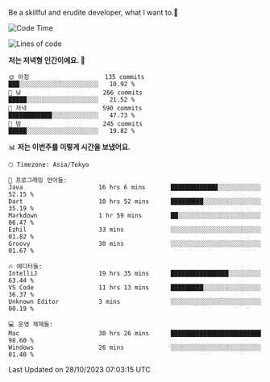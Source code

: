 Be a skillful and erudite developer, what I want to.👶

<!--START_SECTION:waka-->
![Code Time](http://img.shields.io/badge/Code%20Time-36%20hrs%208%20mins-blue)

![Lines of code](https://img.shields.io/badge/%EC%A0%80%EB%8A%94%20%EC%97%AC%ED%83%9C%EA%B9%8C%EC%A7%80%20-726.0%20thousand%20%EC%A4%84%EC%9D%98%20%EC%BD%94%EB%93%9C%EB%A5%BC%20%EC%9E%91%EC%84%B1%ED%96%88%EC%96%B4%EC%9A%94.-blue)

**저는 저녁형 인간이에요. 🦉** 

```text
🌞 아침                     135 commits         ███░░░░░░░░░░░░░░░░░░░░░░   10.92 % 
🌆 낮　                     266 commits         █████░░░░░░░░░░░░░░░░░░░░   21.52 % 
🌃 저녁                     590 commits         ████████████░░░░░░░░░░░░░   47.73 % 
🌙 밤　                     245 commits         █████░░░░░░░░░░░░░░░░░░░░   19.82 % 
```


📊 **저는 이번주를 이렇게 시간을 보냈어요.** 

```text
🕑︎ Timezone: Asia/Tokyo

💬 프로그래밍 언어들: 
Java                     16 hrs 6 mins       █████████████░░░░░░░░░░░░   52.15 % 
Dart                     10 hrs 52 mins      █████████░░░░░░░░░░░░░░░░   35.19 % 
Markdown                 1 hr 59 mins        ██░░░░░░░░░░░░░░░░░░░░░░░   06.47 % 
Ezhil                    33 mins             ░░░░░░░░░░░░░░░░░░░░░░░░░   01.82 % 
Groovy                   30 mins             ░░░░░░░░░░░░░░░░░░░░░░░░░   01.67 % 

🔥 에디터들: 
IntelliJ                 19 hrs 35 mins      ████████████████░░░░░░░░░   63.44 % 
VS Code                  11 hrs 13 mins      █████████░░░░░░░░░░░░░░░░   36.37 % 
Unknown Editor           3 mins              ░░░░░░░░░░░░░░░░░░░░░░░░░   00.19 % 

💻 운영 체제들: 
Mac                      30 hrs 26 mins      █████████████████████████   98.60 % 
Windows                  26 mins             ░░░░░░░░░░░░░░░░░░░░░░░░░   01.40 % 
```


 Last Updated on 28/10/2023 07:03:15 UTC
<!--END_SECTION:waka-->
